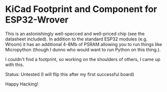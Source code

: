 KiCad Footprint and Component for ESP32-Wrover
==

This is an astonishingly well-specced and well-priced chip (see the datasheet included). In addition to the standard ESP32 modules (e.g. Wroom) it has an additional 4-8Mb of PSRAM allowing you to run things like Micropython (though I dunno who would want to run Python on this thing.).

I couldn't find a footprint, so working on the shoulders of others, I came up with this.

Status: Untested (I will flip this after my first successful board)

Happy Hacking!
